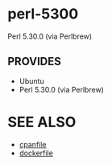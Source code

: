 # perl-5300

Perl 5.30.0 (via Perlbrew)

## PROVIDES

- Ubuntu
- Perl 5.30.0 (via Perlbrew)

# SEE ALSO

- [cpanfile](cpanfile)
- [dockerfile](Dockerfile)
